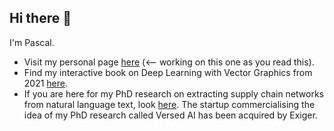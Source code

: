 ## Hi there 👋

I'm Pascal. 

- Visit my personal page [here](https://pwichmann.github.io/) (<-- working on this one as you read this).
- Find my interactive book on Deep Learning with Vector Graphics from 2021 [here](https://pwichmann.github.io/deep-learning-with-vector-graphics-book/).
- If you are here for my PhD research on extracting supply chain networks from natural language text, look [here](https://github.com/pwichmann/phd_thesis). The startup commercialising the idea of my PhD research called Versed AI has been acquired by Exiger.

<!--
**pwichmann/pwichmann** is a ✨ _special_ ✨ repository because its `README.md` (this file) appears on your GitHub profile.

Here are some ideas to get you started:

- 🔭 I’m currently working on ...
- 🌱 I’m currently learning ...
- 👯 I’m looking to collaborate on ...
- 🤔 I’m looking for help with ...
- 💬 Ask me about ...
- 📫 How to reach me: ...
- 😄 Pronouns: ...
- ⚡ Fun fact: ...
-->
